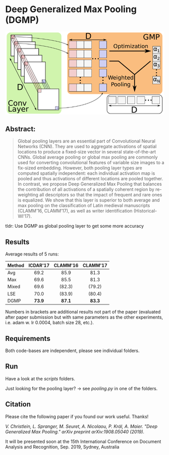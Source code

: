 # Deep Generalized Max Pooling (DGMP)

![DGMP Overview](dgmp.png)

## Abstract:
> Global pooling layers are an essential part of Convolutional Neural Networks
> (CNN). They are used to aggregate activations of spatial locations to produce a
> fixed-size vector in several state-of-the-art CNNs. Global average pooling or
> global max pooling are commonly used for converting convolutional features of
> variable size images to a fix-sized embedding. However, both pooling layer
> types are computed spatially independent: each individual activation map is
> pooled and thus activations of different locations are pooled together. In
> contrast, we propose Deep Generalized Max Pooling that balances the
> contribution of all activations of a spatially coherent region by re-weighting
> all descriptors so that the impact of frequent and rare ones is equalized. We
> show that this layer is superior to both average and max pooling on the
> classification of Latin medieval manuscripts (CLAMM’16, CLAMM’17), as well as
> writer identification (Historical-WI’17).

tldr: Use DGMP as global pooling layer to get some more accuracy

## Results

Average results of 5 runs:

| Method | ICDAR'17 | CLAMM'16 | CLAMM'17 |
|--------|:--------:|:--------:|:--------:|
| Avg    |   69.2   |   85.9   |   81.3   |
| Max    |   69.6   |   85.5   |   81.3   |
| Mixed  |   69.6   |  (82.3)  |  (79.2)  |
| LSE    |   70.0   |  (83.9)  |  (80.4)  |
| DGMP   |   **73.9**   |   **87.1**   |   **83.3**   |

Numbers in brackets are additional results not part of the paper (evaluated after paper submission but with same parameters as the other experiments, i.e. adam w. lr 0.0004, batch size 28, etc.). 

## Requirements
Both code-bases are independent, please see individual folders.

## Run
Have a look at the _scripts_ folders.

Just looking for the pooling layer? -> see _pooling.py_ in one of the folders.

## Citation
Please cite the following paper if you found our work useful. Thanks!

_V. Christlein, L. Spranger, M. Seuret, A. Nicolaou, P. Král, A. Maier.
"Deep Generalized Max Pooling." arXiv preprint arXiv:1908.05040 (2019)._

It will be presented soon at the 15th International Conference on Document Analysis and Recognition, Sep. 2019, Sydney, Australia
